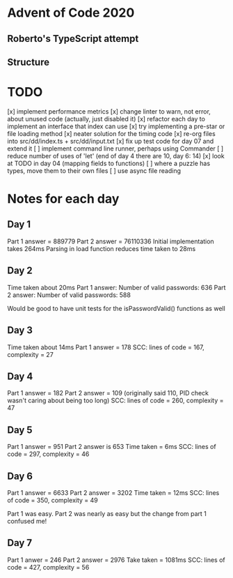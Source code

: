 # Advent of Code 2020
## Roberto's TypeScript attempt

## Structure

# TODO
[x] implement performance metrics
[x] change linter to warn, not error, about unused code (actually, just disabled it)
[x] refactor each day to implement an interface that index can use
[x] try implementing a pre-star or file loading method
[x] neater solution for the timing code
[x] re-org files into src/dd/index.ts + src/dd/input.txt
[x] fix up test code for day 07 and extend it
[ ] implement command line runner, perhaps using Commander
[ ] reduce number of uses of 'let' (end of day 4 there are 10, day 6: 14)
[x] look at TODO in day 04 (mapping fields to functions)
[ ] where a puzzle has types, move them to their own files
[ ] use async file reading

# Notes for each day
## Day 1
Part 1 answer = 889779
Part 2 answer = 76110336
Initial implementation takes 264ms
Parsing in load function reduces time taken to 28ms

## Day 2
Time taken about 20ms
Part 1 answer: Number of valid passwords: 636
Part 2 answer: Number of valid passwords: 588

Would be good to have unit tests for the isPasswordValid() functions as well

## Day 3
Time taken about 14ms
Part 1 answer = 178
SCC: lines of code = 167, complexity = 27

## Day 4
Part 1 answer = 182
Part 2 answer = 109 (originally said 110, PID check wasn't caring about being too long)
SCC: lines of code = 260, complexity = 47

## Day 5
Part 1 answer = 951
Part 2 answer is 653
Time taken = 6ms
SCC: lines of code = 297, complexity = 46

## Day 6
Part 1 answer = 6633
Part 2 answer = 3202
Time taken = 12ms
SCC: lines of code = 350, complexity = 49

Part 1 was easy. Part 2 was nearly as easy but the change from part 1 confused me!

## Day 7
Part 1 anwer = 246
Part 2 answer = 2976
Take taken = 1081ms
SCC: lines of code = 427, complexity = 56
